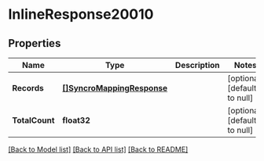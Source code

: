 # InlineResponse20010

## Properties
Name | Type | Description | Notes
------------ | ------------- | ------------- | -------------
**Records** | [**[]SyncroMappingResponse**](SyncroMappingResponse.md) |  | [optional] [default to null]
**TotalCount** | **float32** |  | [optional] [default to null]

[[Back to Model list]](../README.md#documentation-for-models) [[Back to API list]](../README.md#documentation-for-api-endpoints) [[Back to README]](../README.md)


